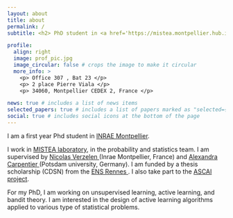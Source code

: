 ```yaml
---
layout: about
title: about
permalink: /
subtitle: <h2> PhD student in <a href='https://mistea.montpellier.hub.inrae.fr/'>INRAE Montpellier</a>,  <a href='https://mistea.montpellier.hub.inrae.fr/'> MISTEA laboratory</a> </h2>

profile:
  align: right
  image: prof_pic.jpg
  image_circular: false # crops the image to make it circular
  more_info: >
    <p> Office 307 , Bat 23 </p>
    <p> 2 place Pierre Viala </p>
    <p> 34060, Montpellier CEDEX 2, France </p>

news: true # includes a list of news items
selected_papers: true # includes a list of papers marked as "selected={true}"
social: true # includes social icons at the bottom of the page
---
```


I am a first year Phd student in <a href='https://mistea.montpellier.hub.inrae.fr/'>INRAE Montpellier</a>. 

I work in <a href='https://mistea.montpellier.hub.inrae.fr/'> MISTEA laboratory</a>, in the probability and statistics team. I am supervised by <a href='https://verzelen.montpellier.inrae.fr/'> Nicolas Verzelen </a> (Inrae Montpellier, France) and <a href='https://sites.google.com/site/alexandracarpentierresearch/'> Alexandra Carpentier </a> (Potsdam university, Germany). I am funded by a thesis scholarship (CDSN) from the <a href='https://www.ens-rennes.fr/'> ENS Rennes </a>. I also take part to the <a href='https://sites.google.com/view/prci-ascai/accueil'> ASCAI project</a>.

For my PhD, I am working on unsupervised learning, active learning, and bandit theory. I am interested in the design of active learning algorithms applied to various type of statistical problems. 

